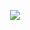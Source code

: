 <p align="center">
  <img src="https://capsule-render.vercel.app/api?type=waving&height=200&text=Welcome%20To%20My%20Profile!%20🚀&fontAlign=50&fontAlignY=40&color=gradient&animation=twinkling"/>
</p>
